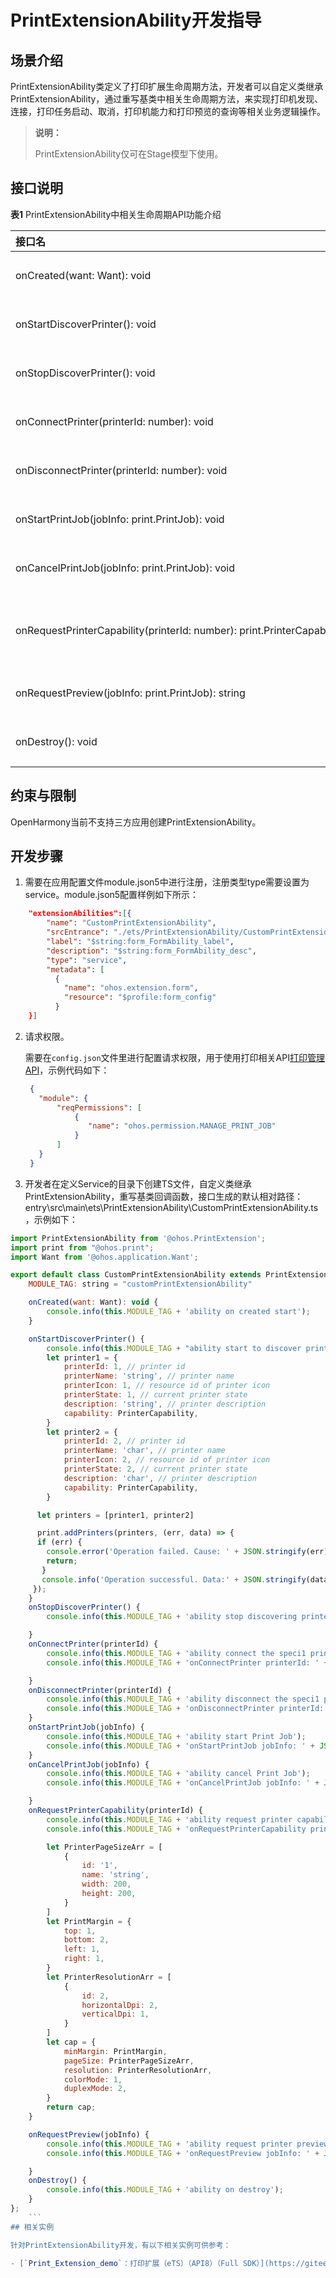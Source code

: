 # PrintExtensionAbility开发指导

## 场景介绍
PrintExtensionAbility类定义了打印扩展生命周期方法，开发者可以自定义类继承PrintExtensionAbility，通过重写基类中相关生命周期方法，来实现打印机发现、连接，打印任务启动、取消，打印机能力和打印预览的查询等相关业务逻辑操作。

> **说明：**
>  
> PrintExtensionAbility仅可在Stage模型下使用。

## 接口说明

**表1** PrintExtensionAbility中相关生命周期API功能介绍

|接口名|描述|
|:------|:------|
|onCreated(want:&nbsp;Want):&nbsp;void| PrintExtension生命周期回调，在创建时回调，执行初始化业务逻辑操作。| 
|onStartDiscoverPrinter():&nbsp;void | PrintExtension生命周期回调，执行发现打印机业务逻辑操作。|
|onStopDiscoverPrinter():&nbsp;void| PrintExtension生命周期回调，执行停止发现打印机业务逻辑操作。|
|onConnectPrinter(printerId:&nbsp;number):&nbsp;void| PrintExtension生命周期回调，执行连接打印机业务逻辑操作。
|onDisconnectPrinter(printerId:&nbsp;number):&nbsp;void|PrintExtension生命周期回调，执行连接打印机业务逻辑操作。|
|onStartPrintJob(jobInfo:&nbsp;print.PrintJob):&nbsp;void|PrintExtension生命周期回调，执行启动打印任务业务逻辑操作。|
|onCancelPrintJob(jobInfo:&nbsp;print.PrintJob):&nbsp;void| PrintExtension生命周期回调，执行取消打印任务业务逻辑操作。|
|onRequestPrinterCapability(printerId:&nbsp;number):&nbsp;print.PrinterCapability| PrintExtension生命周期回调，在print.queryPrinterCapability调用时回调，执行查询打印机能力业务逻辑操作。|
|onRequestPreview(jobInfo:&nbsp;print.PrintJob):&nbsp;string| PrintExtension生命周期回调，执行查询打印预览业务逻辑操作。|
|onDestroy():&nbsp;void| PrintExtension生命周期回调，在销毁时回调，执行资源清理等操作。|


## 约束与限制

OpenHarmony当前不支持三方应用创建PrintExtensionAbility。


## 开发步骤

1. 需要在应用配置文件module.json5中进行注册，注册类型type需要设置为service。module.json5配置样例如下所示：

```json
    "extensionAbilities":[{
        "name": "CustomPrintExtensionAbility",
        "srcEntrance": "./ets/PrintExtensionAbility/CustomPrintExtensionAbility.ts",
        "label": "$string:form_FormAbility_label",
        "description": "$string:form_FormAbility_desc",
        "type": "service",
        "metadata": [
          {
            "name": "ohos.extension.form",
            "resource": "$profile:form_config"
          }
    }]
```

2. 请求权限。

   需要在`config.json`文件里进行配置请求权限，用于使用打印相关API[打印管理API](../reference/apis/js-apis-print.md#print)，示例代码如下：

    ```json
     {
       "module": {
           "reqPermissions": [
               {
                  "name": "ohos.permission.MANAGE_PRINT_JOB"
               }
           ]
       }
     }
    ```


3. 开发者在定义Service的目录下创建TS文件，自定义类继承PrintExtensionAbility，重写基类回调函数，接口生成的默认相对路径：entry\src\main\ets\PrintExtensionAbility\CustomPrintExtensionAbility.ts，示例如下：

```js
import PrintExtensionAbility from '@ohos.PrintExtension';
import print from "@ohos.print";
import Want from '@ohos.application.Want';

export default class CustomPrintExtensionAbility extends PrintExtensionAbility {
    MODULE_TAG: string = "customPrintExtensionAbility"

    onCreated(want: Want): void {
        console.info(this.MODULE_TAG + 'ability on created start');
    }

    onStartDiscoverPrinter() {
        console.info(this.MODULE_TAG + "ability start to discover printer");
        let printer1 = {
            printerId: 1, // printer id
            printerName: 'string', // printer name
            printerIcon: 1, // resource id of printer icon
            printerState: 1, // current printer state
            description: 'string', // printer description
            capability: PrinterCapability,
        }
        let printer2 = {
            printerId: 2, // printer id
            printerName: 'char', // printer name
            printerIcon: 2, // resource id of printer icon
            printerState: 2, // current printer state
            description: 'char', // printer description
            capability: PrinterCapability,
        }

      let printers = [printer1, printer2]

      print.addPrinters(printers, (err, data) => {
      if (err) {
        console.error('Operation failed. Cause: ' + JSON.stringify(err));
        return;
       }
       console.info('Operation successful. Data:' + JSON.stringify(data));
     });
    }
    onStopDiscoverPrinter() {
        console.info(this.MODULE_TAG + 'ability stop discovering printer');

    }
    onConnectPrinter(printerId) {
        console.info(this.MODULE_TAG + 'ability connect the speci1 printer');
        console.info(this.MODULE_TAG + 'onConnectPrinter printerId: ' + JSON.stringify(printerId));

    }
    onDisconnectPrinter(printerId) {
        console.info(this.MODULE_TAG + 'ability disconnect the speci1 printer');
        console.info(this.MODULE_TAG + 'onDisconnectPrinter printerId: ' + JSON.stringify(printerId));
    }
    onStartPrintJob(jobInfo) {
        console.info(this.MODULE_TAG + 'ability start Print Job');
        console.info(this.MODULE_TAG + 'onStartPrintJob jobInfo: ' + JSON.stringify(jobInfo));
    }
    onCancelPrintJob(jobInfo) {
        console.info(this.MODULE_TAG + 'ability cancel Print Job');
        console.info(this.MODULE_TAG + 'onCancelPrintJob jobInfo: ' + JSON.stringify(jobInfo));

    }
    onRequestPrinterCapability(printerId) {
        console.info(this.MODULE_TAG + 'ability request printer capability');
        console.info(this.MODULE_TAG + 'onRequestPrinterCapability printerId: ' + JSON.stringify(printerId));

        let PrinterPageSizeArr = [
            {
                id: '1',
                name: 'string',
                width: 200,
                height: 200,
            }
        ]
        let PrintMargin = {
            top: 1,
            bottom: 2,
            left: 1,
            right: 1,
        }
        let PrinterResolutionArr = [
            {
                id: 2,
                horizontalDpi: 2,
                verticalDpi: 1,
            }
        ]
        let cap = {
            minMargin: PrintMargin,
            pageSize: PrinterPageSizeArr,
            resolution: PrinterResolutionArr,
            colorMode: 1,
            duplexMode: 2,
        }
        return cap;
    }

    onRequestPreview(jobInfo) {
        console.info(this.MODULE_TAG + 'ability request printer preview');
        console.info(this.MODULE_TAG + 'onRequestPreview jobInfo: ' + JSON.stringify(jobInfo));

    }
    onDestroy() {
        console.info(this.MODULE_TAG + 'ability on destroy');
    }
};
    ```
## 相关实例

针对PrintExtensionAbility开发，有以下相关实例可供参考：

- [`Print_Extension_demo`：打印扩展（eTS）（API8）（Full SDK）](https://gitee.com/openharmony/applications_app_samples/tree/master/Print/project-printExtension)
